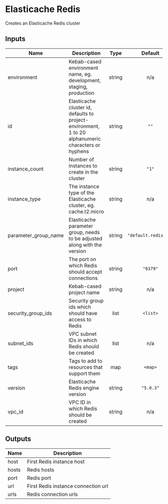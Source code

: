 # Elasticache Redis

Creates an Elasticache Redis cluster

## Inputs

| Name                   | Description                                                                                         |  Type  |       Default        | Required |
| ---------------------- | --------------------------------------------------------------------------------------------------- | :----: | :------------------: | :------: |
| environment            | Kebab-cased environment name, eg. development, staging, production                                  | string |         n/a          |   yes    |
| id                     | Elasticache cluster id, defaults to project-environment, 1 to 20 alphanumeric characters or hyphens | string |         `""`         |    no    |
| instance\_count        | Number of instances to create in the cluster                                                        | string |        `"1"`         |    no    |
| instance\_type         | The instance type of the Elasticache cluster, eg. cache.t2.micro                                    | string |         n/a          |   yes    |
| parameter\_group\_name | Elasticache parameter group, needs to be adjusted along with the version                            | string | `"default.redis5.0"` |    no    |
| port                   | The port on which Redis should accept connections                                                   | string |       `"6379"`       |    no    |
| project                | Kebab-cased project name                                                                            | string |         n/a          |   yes    |
| security\_group\_ids   | Security group ids which should have access to Redis                                                |  list  |       `<list>`       |    no    |
| subnet\_ids            | VPC subnet IDs in which Redis should be created                                                     |  list  |         n/a          |   yes    |
| tags                   | Tags to add to resources that support them                                                          |  map   |       `<map>`        |    no    |
| version                | Elasticache Redis engine version                                                                    | string |      `"5.0.3"`       |    no    |
| vpc\_id                | VPC ID in which Redis should be created                                                             | string |         n/a          |   yes    |

## Outputs

| Name  | Description                         |
| ----- | ----------------------------------- |
| host  | First Redis instance host           |
| hosts | Redis hosts                         |
| port  | Redis port                          |
| url   | First Redis instance connection url |
| urls  | Redis connection urls               |

